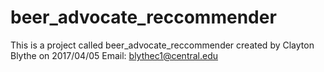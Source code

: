 # beer_advocate_reccommender

This is a project called beer_advocate_reccommender created by Clayton Blythe on 2017/04/05 
Email: blythec1@central.edu

